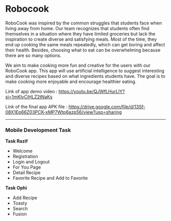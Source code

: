 # Robocook
RoboCook was inspired by the common struggles that students face when living away from home. Our team recognizes that students often find themselves in a situation where they have limited groceries but lack the inspiration to create diverse and satisfying meals. Most of the time, they end up cooking the same meals repeatedly, which can get boring and affect their health. Besides, choosing what to eat can be overwhelming because there are so many options.

We aim to make cooking more fun and creative for the users with our RoboCook app. This app will use artificial intelligence to suggest interesting and diverse recipes based on what ingredients students have. The goal is to make cooking more enjoyable and encourage healthier eating.

Link of app demo video : https://youtu.be/QJWfLHurLlY?si=1mKlvCiHLZ2tNaKs

Link of the final app APK file : https://drive.google.com/file/d/13Sf-08X1Ep66Z03PCK-xMP7Wtp6azp56/view?usp=sharing

---

### Mobile Development Task

**Task Razif**
- Welcome
- Registration
- Login and Logout
- For You Page
- Detail Recipe
- Favorite Recipe and Add to Favorite

**Task Ophi**
- Add Recipe
- Toasty
- Search
- Fusion

